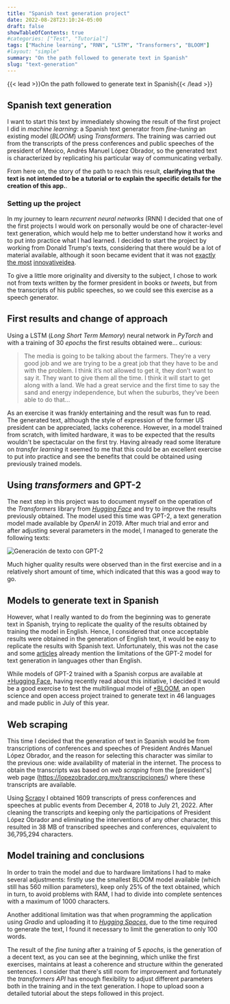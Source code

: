 ```yaml
---
title: "Spanish text generation project"
date: 2022-08-28T23:10:24-05:00
draft: false
showTableOfContents: true
#categories: ["Test", "Tutorial"]
tags: ["Machine learning", "RNN", "LSTM", "Transformers", "BLOOM"]
#layout: "simple"
summary: "On the path followed to generate text in Spanish"
slug: "text-generation"
---
```

{{< lead >}}On the path followed to generate text in Spanish{{< /lead >}}

## Spanish text generation
I want to start this text by immediately showing the result of the first project I did in *machine learning*: a Spanish text generator from *fine-tuning* an existing model (*BLOOM*) using *Transformers*. The training was carried out from the transcripts of the press conferences and public speeches of the president of Mexico, Andrés Manuel López Obrador, so the generated text is characterized by replicating his particular way of communicating verbally.

<gradio-app space="neek05/NLP-AMLO"></gradio-app> 

From here on, the story of the path to reach this result, **clarifying that the text is not intended to be a tutorial or to explain the specific details for the creation of this app.**.

### Setting up the project

In my journey to learn *recurrent neural networks* (RNN) I decided that one of the first projects I would work on personally would be one of character-level text generation, which would help me to better understand how it works and to put into practice what I had learned. I decided to start the project by working from Donald Trump's texts, considering that there would be a lot of material available, although it soon became evident that it was not [exactly](https://github.com/ZaydH/trump_char_rnn) [the most](https://www.csail.mit.edu/news/postdoc-develops-twitterbot-uses-ai-sound-donald-trump) [innovative](https://towardsdatascience.com/predicting-trump-tweets-with-a-rnn-95e7c398b18e)[idea](https://github.com/ppramesi/RoboTrumpDNN).

To give a little more originality and diversity to the subject, I chose to work not from texts written by the former president in books or *tweets*, but from the transcripts of his public speeches, so we could see this exercise as a speech generator. 

## First results and change of approach

Using a LSTM (*Long Short Term Memory*) neural network in *PyTorch* and with a training of 30 *epochs* the first results obtained were... curious: 


> The media is going to be talking about the farmers. They’re a very good job and we are trying to be a great job that they have to be and with the problem. I think it’s not allowed to get it, they don’t want to say it. They want to give them all the time. I think it will start to get along with a land. We had a great service and the first time to say the sand and energy independence, but when the suburbs, they’ve been able to do that...


As an exercise it was frankly entertaining and the result was fun to read. The generated text, although the style of expression of the former US president can be appreciated, lacks coherence. However, in a model trained from scratch, with limited hardware, it was to be expected that the results wouldn't be spectacular on the first try. Having already read some literature on *transfer learning* it seemed to me that this could be an excellent exercise to put into practice and see the benefits that could be obtained using previously trained models.

## Using *transformers* and GPT-2

The next step in this project was to document myself on the operation of the *Transformers* library from [*Hugging Face*](https://huggingface.co/) and try to improve the results previously obtained. The model used this time was GPT-2, a text generation model made available by *OpenAI* in 2019. After much trial and error and after adjusting several parameters in the model, I managed to generate the following texts:

![Generación de texto con GPT-2](../ResultadosGPT-2.png)

Much higher quality results were observed than in the first exercise and in a relatively short amount of time, which indicated that this was a good way to go.

## Models to generate text in Spanish

However, what I really wanted to do from the beginning was to generate text in Spanish, trying to replicate the quality of the results obtained by training the model in English. Hence, I considered that once acceptable results were obtained in the generation of English text, it would be easy to replicate the results with Spanish text. Unfortunately, this was not the case and some [articles](https://www.vanderbilt.edu/digitalhumanities/gpt-2-no-habla-espanol-artificial-intelligence-anglocentrism-and-the-non-human-side-of-dh/) already mention the limitations of the GPT-2 model for text generation in languages other than English.  

While models of GPT-2 trained with a Spanish corpus are available at [*Hugging Face](https://huggingface.co/models), having recently read about this initiative, I decided it would be a good exercise to test the multilingual model of [*BLOOM](https://huggingface.co/bigscience/bloom), an open science and open access project trained to generate text in 46 languages and made public in July of this year.

## Web scraping

This time I decided that the generation of text in Spanish would be from transcriptions of conferences and speeches of President Andrés Manuel López Obrador, and the reason for selecting this character was similar to the previous one: wide availability of material in the internet. The process to obtain the transcripts was based on *web scraping* from the [president's] web page (https://lopezobrador.org.mx/transcripciones/) where these transcripts are available.

Using [Scrapy](https://scrapy.org/) I obtained 1609 transcripts of press conferences and speeches at public events from December 4, 2018 to July 21, 2022. After cleaning the transcripts and keeping only the participations of President López Obrador and eliminating the interventions of any other character, this resulted in 38 MB of transcribed speeches and conferences, equivalent to 36,795,294 characters.

## Model training and conclusions
In order to train the model and due to hardware limitations I had to make several adjustments: firstly use the smallest BLOOM model available (which still has 560 million parameters), keep only 25% of the text obtained, which in turn, to avoid problems with RAM, I had to divide into complete sentences with a maximum of 1000 characters. 

Another additional limitation was that when programming the application using *Gradio* and uploading it to [*Hugging Spaces*](https://huggingface.co/spaces), due to the time required to generate the text, I found it necessary to limit the generation to only 100 words.

The result of the *fine tuning* after a training of 5 *epochs*, is the generation of a decent text, as you can see at the beginning, which unlike the first exercises, maintains at least a coherence and structure within the generated sentences. I consider that there's still room for improvement and fortunately the *transformers* *API* has enough flexibility to adjust different parameters both in the training and in the text generation. I hope to upload soon a detailed tutorial about the steps followed in this project.

<script type="module"
src="https://gradio.s3-us-west-2.amazonaws.com/3.1.7/gradio.js">
</script>